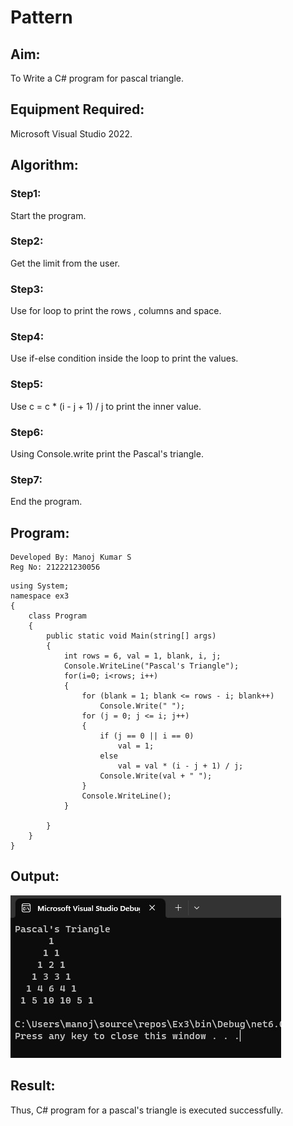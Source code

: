 # Pattern

## Aim:
To Write a C# program for pascal triangle.
## Equipment Required:
Microsoft Visual Studio 2022.
## Algorithm:
### Step1:
Start the program. 
### Step2:
Get the limit from the user. 
### Step3:
Use for loop to print the rows , columns and space. 
### Step4:
Use if-else condition inside the loop to print the values. 
### Step5:
Use c = c * (i - j + 1) / j to print the inner value. 
### Step6:
Using Console.write print the Pascal's triangle. 
### Step7:
End the program.
## Program:
```
Developed By: Manoj Kumar S
Reg No: 212221230056
```
```
using System;
namespace ex3
{
    class Program
    {
        public static void Main(string[] args)
        {
            int rows = 6, val = 1, blank, i, j;
            Console.WriteLine("Pascal's Triangle");
            for(i=0; i<rows; i++) 
            {
                for (blank = 1; blank <= rows - i; blank++)
                    Console.Write(" ");
                for (j = 0; j <= i; j++)
                {
                    if (j == 0 || i == 0)
                        val = 1;
                    else
                        val = val * (i - j + 1) / j;
                    Console.Write(val + " ");                    
                }
                Console.WriteLine();
            }

        }
    }
}
```
## Output:

![Alt text](o1.jpg)

## Result:
Thus, C# program for a pascal's triangle is executed successfully.